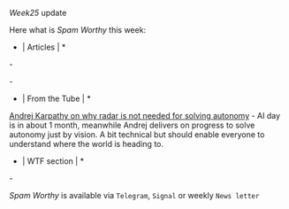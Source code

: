 *Week25* update

Here what is _Spam Worthy_ this week:

* \| Articles \| *

[]() \-

[]() \-

* \| From the Tube \| *

[Andrej Karpathy on why radar is not needed for solving autonomy](https://www.youtube.com/watch?v=eOL_rCK59ZI&t=28292s&ab_channel=TeslaDailyTeslaDailyVerified) \- AI day is in about 1 month\, meanwhile Andrej delivers on progress to solve autonomy just by vision\. A bit technical but should enable everyone to understand where the world is heading to\.

* \| WTF section \| *

[]() \-

_Spam Worthy_ is available via `Telegram`, `Signal` or weekly `News letter`
